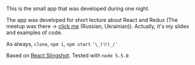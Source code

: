 This is the small app that was developed during one night.

The app was developed for short lecture about React and Redux (The meetup was there -> [click me](http://dou.ua/calendar/10102/) (Russian, Ukrainian)). Actually, it's my slides and examples of code.

As always, `clone`, `npm i`, `npm start` `¯\_(ツ)_/¯`

Based on [React Slingshot](https://github.com/coryhouse/react-slingshot). Tested with `node 5.5.0`

